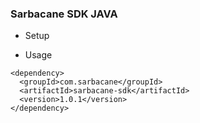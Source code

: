 ### Sarbacane SDK JAVA


* Setup



* Usage

```
<dependency>
  <groupId>com.sarbacane</groupId>
  <artifactId>sarbacane-sdk</artifactId>
  <version>1.0.1</version>
</dependency>
```